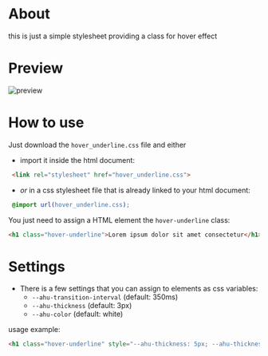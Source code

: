 # About
this is just a simple stylesheet providing a class for hover effect
# Preview
![preview](https://github.com/ihaswn/css-animated-hover-underline/assets/20137018/d78c67eb-a9ab-49d3-9e4b-77a8f219d01a)

# How to use
Just download the `hover_underline.css` file and either
* import it inside the html document:
```html
 <link rel="stylesheet" href="hover_underline.css">
```
* *or* in a css stylesheet file that is already linked to your html document:
```css
 @import url(hover_underline.css);
```

You just need to assign a HTML element the `hover-underline` class:
```html
<h1 class="hover-underline">Lorem ipsum dolor sit amet consectetur</h1>
```

# Settings
* There is a few settings that you can assign to elements as css variables:
  * `--ahu-transition-interval` (default: 350ms)
  * `--ahu-thickness` (default: 3px)
  * `--ahu-color` (default: white)

usage example:

```html
<h1 class="hover-underline" style="--ahu-thickness: 5px; --ahu-thickness: 5px; --ahu-transition-interval: 0.5s; --ahu-color: red;">Lorem ipsum dolor sit amet consectetur</h1>
```
